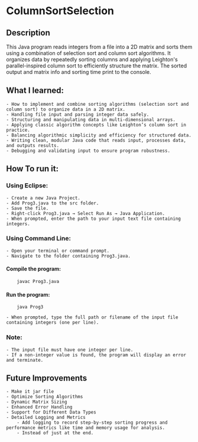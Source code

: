 # ColumnSortSelection
## Description
This Java program reads integers from a file into a 2D matrix and sorts them using a combination of selection sort and column sort algorithms. It organizes data by repeatedly sorting columns and applying Leighton's parallel-inspired column sort to efficiently structure the matrix. The sorted output and matrix info and sorting time print to the console.

## What I learned: 
    - How to implement and combine sorting algorithms (selection sort and column sort) to organize data in a 2D matrix.
    - Handling file input and parsing integer data safely.
    - Structuring and manipulating data in multi-dimensional arrays.
    - Applying classic algorithm concepts like Leighton’s column sort in practice.
    - Balancing algorithmic simplicity and efficiency for structured data.
    - Writing clean, modular Java code that reads input, processes data, and outputs results.
    - Debugging and validating input to ensure program robustness.

## How To run it:
### Using Eclipse:
    - Create a new Java Project.
    - Add Prog3.java to the src folder.
    - Save the file.
    - Right-click Prog3.java → Select Run As → Java Application.
    - When prompted, enter the path to your input text file containing integers.

### Using Command Line:
    - Open your terminal or command prompt.
    - Navigate to the folder containing Prog3.java.
    
#### Compile the program:
        javac Prog3.java

#### Run the program:
        java Prog3

    - When prompted, type the full path or filename of the input file containing integers (one per line).

### Note:
    - The input file must have one integer per line.
    - If a non-integer value is found, the program will display an error and terminate.

## Future Improvements
    - Make it jar file
    - Optimize Sorting Algorithms
    - Dynamic Matrix Sizing
    - Enhanced Error Handling
    - Support for Different Data Types
    - Detailed Logging and Metrics
        - Add logging to record step-by-step sorting progress and performance metrics like time and memory usage for analysis.
        - Instead of just at the end.
    

